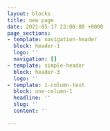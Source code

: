 ```yaml
---
layout: blocks
title: new page
date: 2021-05-17 22:00:00 +0000
page_sections:
- template: navigation-header
  block: header-1
  logo: ''
  navigation: []
- template: simple-header
  block: header-3
  logo: ''
- template: 1-column-text
  block: one-column-1
  headline: ''
  slug: ''
  content: ''

---
```

